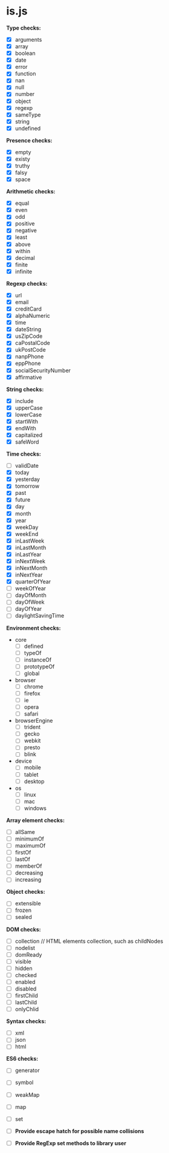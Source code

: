 is.js
=====

**Type checks:**
- [x] arguments
- [x] array
- [x] boolean
- [x] date
- [x] error
- [x] function
- [x] nan
- [x] null
- [x] number
- [x] object
- [x] regexp
- [x] sameType
- [x] string
- [x] undefined

**Presence checks:**
- [x] empty
- [x] existy
- [x] truthy
- [x] falsy
- [x] space

**Arithmetic checks:**
- [x] equal
- [x] even
- [x] odd
- [x] positive
- [x] negative
- [x] least
- [x] above
- [x] within
- [x] decimal
- [x] finite
- [x] infinite

**Regexp checks:**
- [x] url
- [x] email
- [x] creditCard
- [x] alphaNumeric
- [x] time
- [x] dateString
- [x] usZipCode
- [x] caPostalCode
- [x] ukPostCode
- [x] nanpPhone
- [x] eppPhone
- [x] socialSecurityNumber
- [x] affirmative

**String checks:**
- [x] include
- [x] upperCase
- [x] lowerCase
- [x] startWith
- [x] endWith
- [x] capitalized
- [x] safeWord

**Time checks:**
- [ ] validDate
- [x] today
- [x] yesterday
- [x] tomorrow
- [x] past
- [x] future
- [x] day
- [x] month
- [x] year
- [x] weekDay
- [x] weekEnd
- [x] inLastWeek
- [x] inLastMonth
- [x] inLastYear
- [x] inNextWeek
- [x] inNextMonth
- [x] inNextYear
- [x] quarterOfYear
- [ ] weekOfYear
- [ ] dayOfMonth
- [ ] dayOfWeek
- [ ] dayOfYear
- [ ] daylightSavingTime

**Environment checks:**
- core
  - [ ] defined
  - [ ] typeOf
  - [ ] instanceOf
  - [ ] prototypeOf
  - [ ] global
- browser
  - [ ] chrome
  - [ ] firefox
  - [ ] ie
  - [ ] opera
  - [ ] safari
- browserEngine
  - [ ] trident
  - [ ] gecko
  - [ ] webkit
  - [ ] presto
  - [ ] blink
- device
  - [ ] mobile
  - [ ] tablet
  - [ ] desktop
- os
  - [ ] linux
  - [ ] mac
  - [ ] windows

**Array element checks:**
- [ ] allSame
- [ ] minimumOf
- [ ] maximumOf
- [ ] firstOf
- [ ] lastOf
- [ ] memberOf
- [ ] decreasing
- [ ] increasing

**Object checks:**
- [ ] extensible
- [ ] frozen
- [ ] sealed

**DOM checks:**
- [ ] collection    // HTML elements collection, such as childNodes
- [ ] nodelist
- [ ] domReady
- [ ] visible
- [ ] hidden
- [ ] checked
- [ ] enabled
- [ ] disabled
- [ ] firstChild
- [ ] lastChild
- [ ] onlyChlid

**Syntax checks:**
- [ ] xml
- [ ] json
- [ ] html

**ES6 checks:**
- [ ] generator
- [ ] symbol
- [ ] weakMap
- [ ] map
- [ ] set

- [ ] **Provide escape hatch for possible name collisions**
- [ ] **Provide RegExp set methods to library user**
